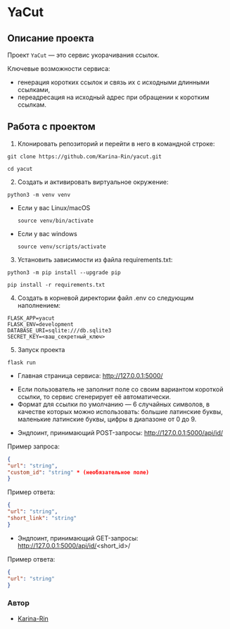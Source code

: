 # YaCut

## Описание проекта
Проект `YaCut` — это сервис укорачивания ссылок.

Ключевые возможности сервиса:
- генерация коротких ссылок и связь их с исходными длинными ссылками,
- переадресация на исходный адрес при обращении к коротким ссылкам.

## Работа с проектом

1. Клонировать репозиторий и перейти в него в командной строке:

```
git clone https://github.com/Karina-Rin/yacut.git
```

```
cd yacut
```

2. Cоздать и активировать виртуальное окружение:

```
python3 -m venv venv
```

* Если у вас Linux/macOS

    ```
    source venv/bin/activate
    ```

* Если у вас windows

    ```
    source venv/scripts/activate
    ```

3. Установить зависимости из файла requirements.txt:

```
python3 -m pip install --upgrade pip
```
```
pip install -r requirements.txt
```

4. Создать в корневой директории файл .env со следующим наполнением:

```
FLASK_APP=yacut
FLASK_ENV=development
DATABASE_URI=sqlite:///db.sqlite3
SECRET_KEY=<ваш_секретный_ключ>
```

5. Запуск проекта

```
flask run
```
- Главная страница сервиса: http://127.0.0.1:5000/

* Если пользователь не заполнит поле со своим вариантом короткой ссылки, то 
сервис сгенерирует её автоматически. 
* Формат для ссылки по умолчанию — 6 случайных символов, в качестве которых
 можно использовать: большие латинские буквы, маленькие латинские буквы, цифры 
 в диапазоне от 0 до 9.

- Эндпоинт, принимающий POST-запросы: http://127.0.0.1:5000/api/id/

Пример запроса:

```json
{
"url": "string",
"custom_id": "string" * (необязательное поле)
}
```
Пример ответа:

```json
{
"url": "string",
"short_link": "string"
}
```

- Эндпоинт, принимающий GET-запросы: http://127.0.0.1:5000/api/id/<short_id>/

Пример ответа:

```json
{
"url": "string"
}
```

### Автор
- [Karina-Rin](https://github.com/Karina-Rin "GitHub аккаунт")

